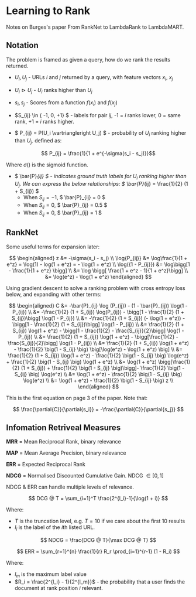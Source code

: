 # Learning to Rank

Notes on Burges's paper From RankNet to LambdaRank to LambdaMART.

## Notation

The problem is framed as given a query, how do we rank the results returned.

- $U_i, U_j$ - URLs $i$ and $j$ returned by a query, with feature vectors $x_i$, $x_j$

- $U_i \vartriangleright U_j$ - $U_i$ ranks higher than $U_j$

- $s_i, s_j$ - Scores from a function $f(x_i)$ and $f(x_j)$

- $S_{ij} \in \{ -1, 0, +1\} $ - labels for pair $ij$, -1 = $i$ ranks lower, 0 = same rank, +1 = $i$ ranks higher.

- $ P_{ij} = P(U_i \vartriangleright U_j) $ - probability of $U_i$ ranking higher than $U_j$. defined as:

$$ P_{ij} = \frac{1}{1 + e^{-\sigma(s_i - s_j)}}$$

Where $\sigma()$ is the sigmoid function.

- $ \bar{P}_{ij} $ - indicates ground truth labels for $U_i$ ranking higher than $U_j$.
  We can express the below relationships: $ \bar{P}_{ij} = \frac{1}{2} (1 + S_{ij}) $
  - When $S_{ij} = -1$, $ \bar{P}_{ij} = 0 $
  - When $S_{ij} = 0$, $ \bar{P}_{ij} = 0.5 $
  - When $S_{ij} = 0$, $ \bar{P}_{ij} = 1 $

## RankNet

Some useful terms for expansion later:

$$
\begin{aligned}
z &= -\sigma(s_i - s_j) \\
\log{P_{ij}} &= \log\frac{1}{1 + e^z} = \log(1) - log(1 + e^z) = - \log(1 + e^z) \\
\log({1 - P_{ij}}) &= \log\bigg[1 - \frac{1}{1 + e^z} \bigg] \\
&= \log \bigg[ \frac{1 + e^z - 1}{1 + e^z}\bigg] \\
&= \log(e^z) - \log(1 + e^z)
\end{aligned}
$$

Using gradient descent to solve a ranking problem with cross entropy loss below,
and expanding with other terms:

$$
\begin{aligned}
C &= -\bar{P}_{ij} \log (P_{ij}) - (1 - \bar{P}_{ij}) \log(1 - P_{ij}) \\
&= -\frac{1}{2} (1 + S_{ij}) \log(P_{ij}) - \bigg[1 - \frac{1}{2} (1 + S_{ij})\bigg] \log(1 - P_{ij}) \\
&= -\frac{1}{2} (1 + S_{ij}) (- \log(1 + e^z)) - \bigg[1 - \frac{1}{2} (1 + S_{ij})\bigg] \log(1 - P_{ij}) \\
&= \frac{1}{2} (1 + S_{ij}) \log(1 + e^z) - \bigg[1 - \frac{1}{2} - \frac{S_{ij}}{2}\bigg] \log(1 - P_{ij}) \\
&= \frac{1}{2} (1 + S_{ij}) \log(1 + e^z) - \bigg[\frac{1}{2} - \frac{S_{ij}}{2}\bigg] \log(1 - P_{ij}) \\
&= \frac{1}{2} (1 + S_{ij}) \log(1 + e^z) - \frac{1}{2} \big(1 - S_{ij} \big) \big[\log(e^z) - \log(1 + e^z) \big] \\
&= \frac{1}{2} (1 + S_{ij}) \log(1 + e^z) - \frac{1}{2} \big(1 - S_{ij} \big) \log(e^z) + \frac{1}{2} \big(1 - S_{ij} \big) \log(1 + e^z) \\
&= \log(1 + e^z) \bigg[\frac{1}{2} (1 + S_{ij}) + \frac{1}{2} \big(1 - S_{ij} \big)\bigg]- \frac{1}{2} \big(1 - S_{ij} \big) \log(e^z) \\
&= \log(1 + e^z) - \frac{1}{2} \big(1 - S_{ij} \big) \log(e^z) \\
&= \log(1 + e^z) - \frac{1}{2} \big(1 - S_{ij} \big) z \\
\end{aligned}
$$

This is the first equation on page 3 of the paper. Note that:

$$ \frac{\partial{C}}{\partial{s_i}} = -\frac{\partial{C}}{\partial{s_j}} $$


## Infomation Retriveal Measures

**MRR** = Mean Reciprocal Rank, binary relevance

**MAP** = Mean Average Precision, binary relevance

**ERR** = Expected Reciprocal Rank

**NDCG** = Normalised Discounted Cumulative Gain. NDCG $\in [0, 1]$

NDCG & ERR can handle multiple levels of relevance.

$$ DCG @ T = \sum_{i=1}^T \frac{2^{l_i}-1}{\log(1 + i)}  $$

Where:

- $T$ is the truncation level, e.g. $T=10$ if we care about the first 10 results
- $l_i$ is the label of the $i$th listed URL.

$$ NDCG = \frac{DCG @ T}{\max DCG @ T} $$

$$ ERR = \sum_{r=1}^{n} \frac{1}{r} R_r \prod_{i=1}^{r-1} (1 - R_i) $$

Where:

- $l_m$ is the maximum label value
- $R_i = \frac{2^{l_i} - 1}{2^{l_m}}$ - the probability that a user finds the
  document at rank position $i$ relevant.
